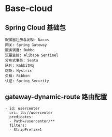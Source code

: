 # Base-cloud

## Spring Cloud 基础包

```
服务器注册与发现: Nacos
网关: Spring Gateway
服务调度: Dubbo
流量监控: Alibaba Sentinel
分布式事务: Seata
队列: RabbitMq
熔断: Hystrix
负载: Ribbon
认证: Spring Security
```

## gateway-dynamic-route 路由配置

```
- id: usercenter
  uri: lb://usercenter
  predicates:
  - Path=/usercenter/**
  filters:
  - StripPrefix=1
```